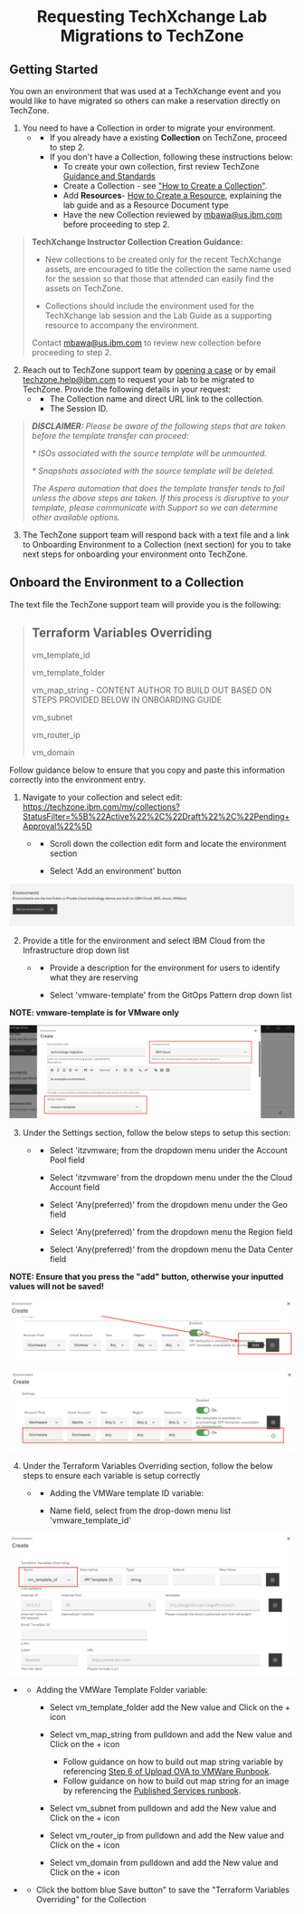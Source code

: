 <h1 align="center">Requesting TechXchange Lab Migrations to TechZone</h1>


## Getting Started

You own an environment that was used at a TechXchange event and you would like to have migrated so others can make a reservation directly on TechZone. 



1. You need to have a Collection in order to migrate your environment. 
    -  - If you already have a existing **Collection** on TechZone, proceed to step 2. 
       - If you don't have a Collection, following these instructions below:
            - To create your own collection, first review TechZone [Guidance and Standards](https://github.com/IBM/itz-support-public/blob/fc85f09311284f164fd4b49979bd9a27e5a8000f/IBM-Technology-Zone/IBM-Technology-Zone-Runbooks/techzone-content.md#L4)
           - Create a Collection - see ["How to Create a Collection"](https://github.com/IBM/itz-support-public/blob/main/IBM-Technology-Zone/IBM-Technology-Zone-Runbooks/techzone-content.md#how-to-create-a-collection). 
           - Add **Resources**- [How to Create a Resource](https://github.com/IBM/itz-support-public/blob/main/IBM-Technology-Zone/IBM-Technology-Zone-Runbooks/techzone-content.md#how-to-create-a-resource-on-a-collection), explaining the lab guide and as a Resource Document type
           - Have the new Collection reviewed by mbawa@us.ibm.com before proceeding to step 2.

> **TechXchange Instructor Collection Creation Guidance:**
>
> * New collections to be created only for the recent TechXchange assets, are encouraged to title the collection the same name used for the session so that those that attended can easily find the assets on TechZone. 
>
>* Collections should include the environment used for the TechXchange lab session and the Lab Guide as a supporting resource to accompany the environment.
> 
> Contact mbawa@us.ibm.com to review new collection before proceeding to step 2.
     
2. Reach out to TechZone support team by [opening a case](https://ibmsf.force.com/ibminternalproducts/s/createrecord/NewCase?language=en_US) or by email [techzone.help@ibm.com](techzone.help@ibm.com) to request your lab to be migrated to TechZone. Provide the following details in your request: 
    -  -  The Collection name and direct URL link to the collection.
       -  The Session ID.

>  _**DISCLAIMER:** Please be aware of the following steps that are taken before the template transfer can proceed:_
> 
>  _* ISOs associated with the source template will be unmounted._
> 
> _* Snapshots associated with the source template will be deleted._
> 
> _The Aspera automation that does the template transfer tends to fail unless the above steps are taken._
> _If this process is disruptive to your template, please communicate with Support so we can determine other available options._

3. The TechZone support team will respond back with a text file and a link to Onboarding Environment to a Collection (next section) for you to take next steps for onboarding your environment onto TechZone.


## Onboard the Environment to a Collection

The text file the TechZone support team will provide you is the following: 

> Terraform Variables Overriding
> ------------------------------
> vm_template_id
> 
> vm_template_folder
> 
> vm_map_string - CONTENT AUTHOR TO BUILD OUT BASED ON STEPS PROVIDED BELOW IN ONBOARDING GUIDE
> 
> vm_subnet
> 
> vm_router_ip
> 
> vm_domain
> 

Follow guidance below to ensure that you copy and paste this information correctly into the environment entry. 

1. Navigate to your collection and select edit: https://techzone.ibm.com/my/collections?StatusFilter=%5B%22Active%22%2C%22Draft%22%2C%22Pending+Approval%22%5D

    - - Scroll down the collection edit form and locate the environment section

      - Select 'Add an environment' button

![xchange-add-an-environment](/IBM-Technology-Zone/IBM-Technology-Zone-Runbooks/Images/xchange-add-an-environment.png)

2. Provide a title for the environment and select IBM Cloud from the Infrastructure drop down list

   -  - Provide a description for the environment for users to identify what they are reserving 

      - Select 'vmware-template' from the GitOps Pattern drop down list

**NOTE: vmware-template is for VMware only**

![xchange-create-details](/IBM-Technology-Zone/IBM-Technology-Zone-Runbooks/Images/xchange-create-details.png)

3. Under the Settings section, follow the below steps to setup this section:

    - - Select 'itzvmware; from the dropdown menu under the Account Pool field 

      - Select 'itzvmware' from the dropdown menu under the the Cloud Account field

      - Select 'Any(preferred)' from the dropdown menu under the Geo field

      - Select 'Any(preferred)' from the dropdown menu the Region field

      - Select 'Any(preferred)' from the dropdown menu the Data Center field

**NOTE: Ensure that you press the "add" button, otherwise your inputted values will not be saved!**

![xchange-add-button](/IBM-Technology-Zone/IBM-Technology-Zone-Runbooks/Images/xchange-add-button.png)

![xchange-added](/IBM-Technology-Zone/IBM-Technology-Zone-Runbooks/Images/xchange-added.png)

4. Under the Terraform Variables Overriding section, follow the below steps to ensure each variable is setup correctly

    -  - Adding the VMWare template ID variable:

       - Name field, select from the drop-down menu list 'vmware_template_id'

![xchange-template-id](/IBM-Technology-Zone/IBM-Technology-Zone-Runbooks/Images/xchange-template-id.png)

-  - Adding the VMWare Template Folder variable:

        - Select vm_template_folder add the New value and Click on the + icon

        - Select vm_map_string from pulldown and add the New value and Click on the + icon

            * Follow guidance on how to build out map string variable by referencing [Step 6 of Upload OVA to VMWare Runbook](https://github.com/IBM/itz-support-public/blob/main/IBM-Technology-Zone/IBM-Technology-Zone-Runbooks/upload-new-ova-to-vmware.md#6-to-test-your-migration-create-techzone-environment-please-create-your-own-collection-and-follow-the-exact-same-steps). 
            * Follow guidance on how to build out map string for an image by referencing the [Published Services runbook](https://github.com/IBM/itz-support-public/blob/main/IBM-Technology-Zone/IBM-Technology-Zone-Runbooks/VMwarePublishedServices.md). 



        - Select vm_subnet from pulldown and add the New value and Click on the + icon

        - Select vm_router_ip from pulldown and add the New value and Click on the + icon

        - Select vm_domain  from pulldown and add the New value and Click on the + icon
-   - Click the bottom blue Save button" to save the "Terraform Variables Overriding" for the Collection
